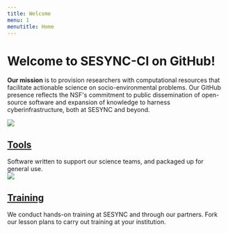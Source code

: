 ```yaml
---
title: Welcome
menu: 1
menutitle: Home
---
```


# Welcome to SESYNC-CI on GitHub!

**Our mission** is to provision researchers with computational resources that facilitate actionable science on socio-environmental problems.
Our GitHub presence reflects the NSF's commitment to public dissemination of open-source software and expansion of knowledge to harness cyberinfrastructure, both at SESYNC and beyond.

<div class="container-fluid">
  <div class="row">
    <div class="col-md-5 pane">
      <img src="{{site.baseurl}}/images/tools_panel.png">
      <a href="{{site.baseurl}}/tools/"><h2>Tools</h2></a>
      Software written to support our science teams, and packaged up for general use.
    </div>
    <div class="col-md-5 col-md-offset-1 pane">
      <img src="{{site.baseurl}}/images/training_panel.jpg">
      <a href="{{site.baseurl}}/training/"><h2>Training</h2></a>
      We conduct hands-on training at SESYNC and through our partners.
      Fork our lesson plans to carry out training at your institution.
    </div>
  </div>
</div>
